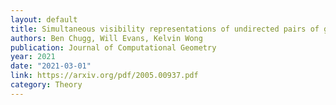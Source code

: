 ```yaml
---
layout: default 
title: Simultaneous visibility representations of undirected pairs of graphs 
authors: Ben Chugg, Will Evans, Kelvin Wong 
publication: Journal of Computational Geometry
year: 2021 
date: "2021-03-01"
link: https://arxiv.org/pdf/2005.00937.pdf
category: Theory
---
```

